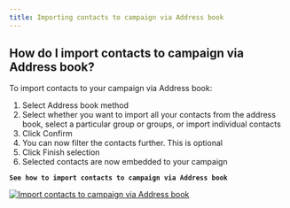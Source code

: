 ```yaml
---
title: Importing contacts to campaign via Address book
---
```


## How do I import contacts to campaign via Address book?
To import contacts to your campaign via Address book:
1.	Select Address book method
2.	Select whether you want to import all your contacts from the address book, select a particular group or groups, or import individual contacts
3.	Click Confirm
4.	You can now filter the contacts further. This is optional 
5.	Click Finish selection
6.	Selected contacts are now embedded to your campaign


**`See how to import contacts to campaign via Address book`**

[![Import contacts to campaign via Address book](https://img.youtube.com/vi/6kfCibJgkSg/hqdefault.jpg)](https://www.youtube.com/watch?v=6kfCibJgkSg)

